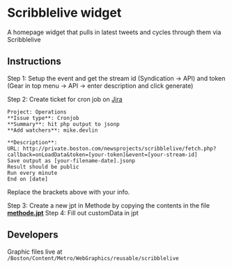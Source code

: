 # Scribblelive widget
A homepage widget that pulls in latest tweets and cycles through them via Scribblelive

## Instructions

Step 1: Setup the event and get the stream id (Syndication -> API) and token (Gear in top menu -> API -> enter description and click generate)

Step 2: Create ticket for cron job on [Jira](http://jira.boston.com)

```
Project: Operations
**Issue type**: Cronjob
**Summary**: hit php output to jsonp
**Add watchers**: mike.devlin

**Description**:
URL: http://private.boston.com/newsprojects/scribblelive/fetch.php?callback=onLoadData&token=[your-token]&event=[your-stream-id]
Save output as [your-filename-date].jsonp
Result should be public
Run every minute
End on [date]
```

Replace the brackets above with your info.

Step 3: Create a new jpt in Methode by copying the contents in the file [**methode.jpt**](/methode.jpt)
Step 4: Fill out customData in jpt

## Developers
Graphic files live at `/Boston/Content/Metro/WebGraphics/reusable/scribblelive`